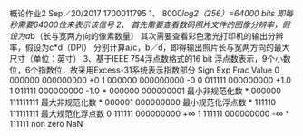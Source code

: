 概论作业2 Sep／20/2017 1700011795
1、
  8000*log2（256）=64000 bits
  即每秒需要64000位来表示该信号
2、
  首先需要查看数码照片文件的图像分辨率，假设为a*b（长与宽两方向的像素数量）
  其次需要查看彩色激光打印机的输出分辨率，假设为c*d（DPI）
  分别计算a/c，b／d，即得输出照片长与宽两方向的最大尺寸（单位：英寸）
3、基于IEEE 754浮点数格式的16 bit 浮点数表示，9个小数位，6个指数位，故采用Excess-31系统表示指数部分
  Sign      Exp      Frac      Value
    0      000000  000000000     +0
    1      000000  000000000     -0
    0      011111  000000000     +1.0
    1      011111  000000000     -1.0
    *      000000  000000001     最小非规范化数
    *      000000  111111111     最大非规范化数
    *      000001  000000000     最小规范化浮点数
    *      111110  111111111     最大规范化浮点数
    0      111111  000000000     +∞
    1      111111  000000000     -∞
    *      111111  non zero      NaN

